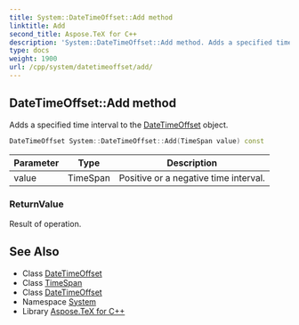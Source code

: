 ```yaml
---
title: System::DateTimeOffset::Add method
linktitle: Add
second_title: Aspose.TeX for C++
description: 'System::DateTimeOffset::Add method. Adds a specified time interval to the DateTimeOffset object in C++.'
type: docs
weight: 1900
url: /cpp/system/datetimeoffset/add/
---
```

## DateTimeOffset::Add method


Adds a specified time interval to the [DateTimeOffset](../) object.

```cpp
DateTimeOffset System::DateTimeOffset::Add(TimeSpan value) const
```


| Parameter | Type | Description |
| --- | --- | --- |
| value | TimeSpan | Positive or a negative time interval. |

### ReturnValue

Result of operation.

## See Also

* Class [DateTimeOffset](../)
* Class [TimeSpan](../../timespan/)
* Class [DateTimeOffset](../)
* Namespace [System](../../)
* Library [Aspose.TeX for C++](../../../)
